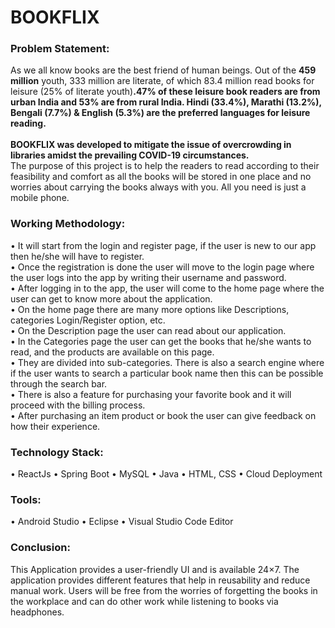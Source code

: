 # BOOKFLIX
### Problem Statement: ###
As we all know books are the best friend of human beings. Out of
the **459 million** youth, 333 million are literate, of which 83.4 million read books for leisure (25%
of literate youth)**.47% of these leisure book readers are from urban India and 53% are from rural
India. Hindi (33.4%), Marathi (13.2%), Bengali (7.7%) & English (5.3%) are the preferred
languages for leisure reading.** <br> <br>
**BOOKFLIX was developed  to mitigate the issue of overcrowding in libraries amidst the prevailing COVID-19 circumstances.** <br>
The purpose of this project is to help the readers to read according to their feasibility and comfort
as all the books will be stored in one place and no worries about carrying the books always with
you. All you need is just a mobile phone.

### Working Methodology: ###
• It will start from the login and register page, if the user is new to our app then he/she will
have to register.<br>
• Once the registration is done the user will move to the login page where the user logs into the
app by writing their username and password.<br>
• After logging in to the app, the user will come to the home page where the user can get to
know more about the application.<br>
• On the home page there are many more options like Descriptions, categories
Login/Register option, etc.<br>
• On the Description page the user can read about our application.<br>
• In the Categories page the user can get the books that he/she wants to read, and the
products are available on this page.<br>
• They are divided into sub-categories. There is also a search engine where if the user wants
to search a particular book name then this can be possible through the search bar.<br>
• There is also a feature for purchasing your favorite book and it will proceed with the
billing process.<br>
• After purchasing an item product or book the user can give feedback on how their
experience.<br>
### Technology Stack: ###
• ReactJs
• Spring Boot
• MySQL
• Java
• HTML, CSS
• Cloud Deployment
### Tools: ###
• Android Studio
• Eclipse
• Visual Studio Code Editor

### Conclusion: ###
This Application provides a user-friendly UI and is available 24×7. The application provides different
features that help in reusability and reduce manual work. Users will be free from the worries of
forgetting the books in the workplace and can do other work while listening to books via headphones.
